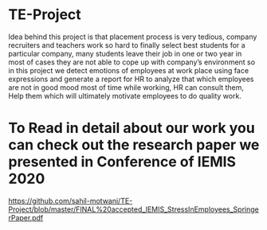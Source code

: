 # TE-Project
Idea behind this project is that placement process is very tedious, company
recruiters and teachers work so hard to finally select best students for a
particular company, many students leave their job in one or two year in
most of cases they are not able to cope up with company’s environment so
in this project we detect emotions of employees at work place using face 
expressions and generate a report for HR to analyze that which
employees are not in good mood most of time while working, HR can
consult them, Help them which will ultimately motivate employees to do
quality work.
# To Read in detail about our work you can check out the research paper we presented in Conference of IEMIS 2020
https://github.com/sahil-motwani/TE-Project/blob/master/FINAL%20accepted_IEMIS_StressInEmployees_SpringerPaper.pdf
